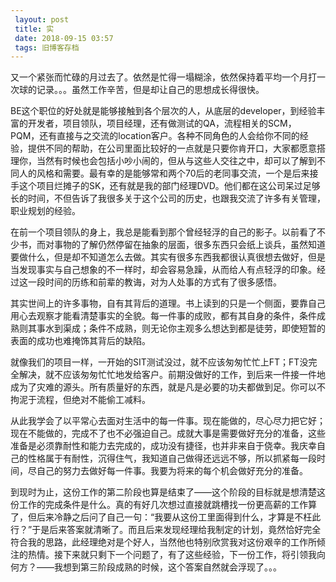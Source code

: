 ```yaml
---
 layout: post
 title: 实
 date: 2018-09-15 03:57
 tags: 旧博客存档
---
```

又一个紧张而忙碌的月过去了。依然是忙得一塌糊涂，依然保持着平均一个月打一次球的记录。。。虽然工作辛苦，但是却让自己的思想成长得很快。

BE这个职位的好处就是能够接触到各个层次的人，从底层的developer，到经验丰富的开发者，项目领队，项目经理，还有做测试的QA，流程相关的SCM，PQM，还有直接与之交流的location客户。各种不同角色的人会给你不同的经验，提供不同的帮助，在公司里面比较好的一点就是只要你肯开口，大家都愿意搭理你，当然有时候也会包括小吵小闹的，但从与这些人交往之中，却可以了解到不同人的风格和需要。最有幸的是能够常和两个70后的老同事交流，一个是后来接手这个项目烂摊子的SK，还有就是我的部门经理DVD。他们都在这公司呆过足够长的时间，不但告诉了我很多关于这个公司的历史，也跟我交流了许多有关管理，职业规划的经验。

在前一个项目领队的身上，我总是能看到那个曾经轻浮的自己的影子。以前看了不少书，而对事物的了解仍然停留在抽象的层面，很多东西只会纸上谈兵，虽然知道要做什么，但是却不知道怎么去做。其实有很多东西我都很认真很想去做好，但是当发现事实与自己想象的不一样时，却会容易急躁，从而给人有点轻浮的印象。经过这一段时间的历练和前辈的教诲，对为人处事的方式有了很多感悟。

其实世间上的许多事物，自有其背后的道理。书上读到的只是一个侧面，要靠自己用心去观察才能看清楚事实的全貌。每一件事的成败，都有其自身的条件，条件成熟则其事水到渠成；条件不成熟，则无论你主观多么想达到都是徒劳，即使短暂的表面的成功也难掩饰其背后的缺陷。

就像我们的项目一样，一开始的SIT测试没过，就不应该匆匆忙忙上FT；FT没完全解决，就不应该匆匆忙忙地发给客户。前期没做好的工作，到后来一件接一件地成为了灾难的源头。所有质量好的东西，就是凡是必要的功夫都做到足。你可以不拘泥于流程，但绝对不能偷工减料。

从此我学会了以平常心去面对生活中的每一件事。现在能做的，尽心尽力把它好；现在不能做的，完成不了也不必强迫自己。成就大事是需要做好充分的准备，这些准备是必须靠耐性和能力去完成的，成功没有捷径，也并非来自于侥幸。我庆幸自己的性格属于有耐性，沉得住气，我知道自己做得还远远不够，所以抓紧每一段时间，尽自己的努力去做好每一件事。我要为将来的每个机会做好充分的准备。

到现时为止，这份工作的第二阶段也算是结束了——这个阶段的目标就是想清楚这份工作的完成条件是什么。真的有好几次想过直接就跳槽找一份更高薪的工作算了，但后来冷静之后问了自己一句：“我要从这份工里面得到什么，才算是不枉此行？”于是后来答案就清晰了。而且后来发现经理给我制定的计划，竟然恰好完全符合我的思路，此经理绝对是个好人，当然他也特别欣赏我对这份艰辛的工作所倾注的热情。接下来就只剩下一个问题了，有了这些经验，下一份工作，将引领我向何方？——我想到第三阶段成熟的时候，这个答案自然就会浮现了。。。

